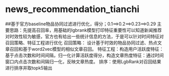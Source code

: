 # news_recommendation_tianchi

##基于官方baseline物品协同过滤进行优化，得分；0.1==>0.2==>0.23==>0.29
主要思路：先提高召回率，用基础的lgbrank模型打印特征重要性可以知道新闻推荐对时效性较为敏感，官方也有给出一些统计信息的方法，于是可以针对时间特征对召回策略、特征工程进行优化
召回策略： 设计基于时效的物品协同过滤、热点文章召回和基于word2vec模型的相似文章召回。
特征工程：构造用户活跃度特征：基于点击次数和时间间隔，归一化计算活跃度得分，构造文章热度特征：通过时间窗口内点击次数和间隔归一化，反映文章热度。
排序：使用LgbRank对召回结果进行排序并取topk5输出
